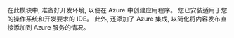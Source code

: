 在此模块中, 准备好开发环境, 以便在 Azure 中创建应用程序。 您已安装适用于您的操作系统和开发要求的 IDE。 此外, 还添加了 Azure 集成, 以简化将内容发布直接添加到 Azure 服务的情况。

